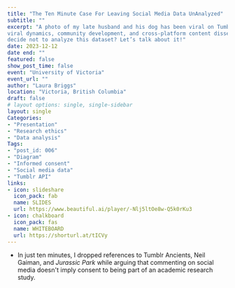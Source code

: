 ```yaml
---
title: "The Ten Minute Case For Leaving Social Media Data UnAnalyzed"
subtitle: ""
excerpt: "A photo of my late husband and his dog has been viral on Tumblr since 2022. The Tumblr community has forged a deep emotional connection with this image, to the extent that many users consider Martin and Bosco to be their beloved friends. The post is a rich source of publicly accessible data, offering valuable insights into aspects such as user engagement, 
viral dynamics, community development, and cross-platform content dissemination. So, why, did I, an intrepid data enthusiast, 
decide not to analyze this dataset? Let’s talk about it!"
date: 2023-12-12
date end: ""
featured: false
show_post_time: false
event: "University of Victoria"
event_url: ""
author: "Laura Briggs"
location: "Victoria, British Columbia"
draft: false
# layout options: single, single-sidebar
layout: single
Categories:
- "Presentation"
- "Research ethics"
- "Data analysis"
Tags:
- "post_id: 006"
- "Diagram"
- "Informed consent"
- "Social media data"
- "Tumblr API"
links:
- icon: slideshare
  icon_pack: fab
  name: SLIDES
  url: https://www.beautiful.ai/player/-Nlj5ltOe8w-Q5k0rKu3
- icon: chalkboard
  icon_pack: fas
  name: WHITEBOARD
  url: https://shorturl.at/tICVy
---
```


* In just ten minutes, I dropped references to Tumblr Ancients, Neil Gaiman, and *Jurassic Park* while arguing that commenting on social media doesn't imply consent to being part of an academic research study. 
